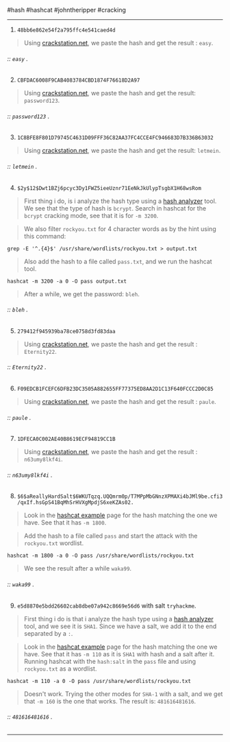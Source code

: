 #hash #hashcat #johntheripper #cracking 

---

1. `48bb6e862e54f2a795ffc4e541caed4d`

> Using [crackstation.net](https://crackstation.net/), we paste the hash and get the result : `easy`.
###### :: `easy` .

2. `CBFDAC6008F9CAB4083784CBD1874F76618D2A97`

> Using [crackstation.net](https://crackstation.net/), we paste the hash and get the result: `password123`.
###### :: `password123` .

3. `1C8BFE8F801D79745C4631D09FFF36C82AA37FC4CCE4FC946683D7B336B63032`
> Using [crackstation.net](https://crackstation.net/), we paste the hash and get the result: `letmein`.
###### :: `letmein` .

4. `$2y$12$Dwt1BZj6pcyc3Dy1FWZ5ieeUznr71EeNkJkUlypTsgbX1H68wsRom`
> First thing i do, is i analyze the hash type using a [hash analyzer](https://www.tunnelsup.com/hash-analyzer/) tool.
> We see that the type of hash is `bcrypt`.
> Search in hashcat for the `bcrypt` cracking mode, see that it is for `-m 3200`.

> We also filter `rockyou.txt` for 4 character words as by the hint using this command:
``` shell
grep -E '^.{4}$' /usr/share/wordlists/rockyou.txt > output.txt 
```
> Also add the hash to a file called `pass.txt`, and we run the hashcat tool.
```shell
hashcat -m 3200 -a 0 -O pass output.txt              
```
> After a while, we get the password: `bleh`.
###### :: `bleh` .

5. `279412f945939ba78ce0758d3fd83daa`

> Using [crackstation.net](https://crackstation.net/), we paste the hash and get the result : `Eternity22`.
###### :: `Eternity22` .

6. `F09EDCB1FCEFC6DFB23DC3505A882655FF77375ED8AA2D1C13F640FCCC2D0C85`
> Using [crackstation.net](https://crackstation.net/), we paste the hash and get the result : `paule`.
###### :: `paule` .

7. `1DFECA0C002AE40B8619ECF94819CC1B`

> Using [crackstation.net](https://crackstation.net/), we paste the hash and get the result : `n63umy8lkf4i`.
###### :: `n63umy8lkf4i` .

8. `$6$aReallyHardSalt$6WKUTqzq.UQQmrm0p/T7MPpMbGNnzXPMAXi4bJMl9be.cfi3/qxIf.hsGpS41BqMhSrHVXgMpdjS6xeKZAs02.`
> Look in the [hashcat example](https://hashcat.net/wiki/doku.php?id=example_hashes) page for the hash matching the one we have.
> See that it has `-m 1800`.

> Add the hash to a file called `pass` and start the attack with the `rockyou.txt` wordlist.
```
hashcat -m 1800 -a 0 -O pass /usr/share/wordlists/rockyou.txt
```

> We see the result after a while `waka99`.
###### :: `waka99` .

9. `e5d8870e5bdd26602cab8dbe07a942c8669e56d6` with salt `tryhackme`.
> First thing i do is that i analyze the hash type using a [hash analyzer](https://www.tunnelsup.com/hash-analyzer/) tool, and we see it is `SHA1`.
> Since we have a salt, we add it to the end separated by a `:`.

> Look in the [hashcat example](https://hashcat.net/wiki/doku.php?id=example_hashes) page for the hash matching the one we have.
> See that it has `-m 110` as it is `SHA1` with hash and a salt after it.
> Running hashcat with the `hash:salt` in the `pass` file and using `rockyou.txt` as a wordlist.
```
hashcat -m 110 -a 0 -O pass /usr/share/wordlists/rockyou.txt
```

> Doesn't work.
> Trying the other modes for `SHA-1` with a salt, and we get that `-m 160` is the one that works.
> The result is: `481616481616`.
###### :: `481616481616` .

---

